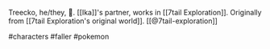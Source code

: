 Treecko, he/they, 🌲. [[Ika]]'s partner, works in [[7tail Exploration]]. Originally from [[7tail Exploration's original world]]. [[@7tail-exploration]]

#characters #faller #pokemon 